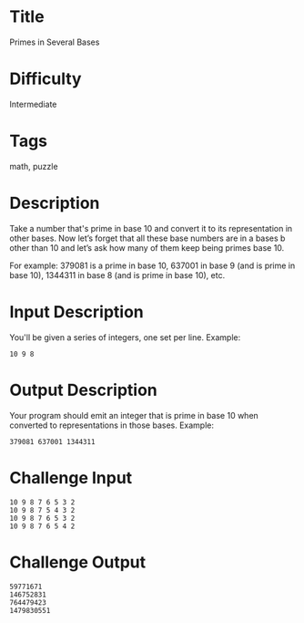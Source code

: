 # Title

Primes in Several Bases

# Difficulty

Intermediate

# Tags

math, puzzle

# Description

Take a number that's prime in base 10 and convert it to its representation in other bases. Now let’s forget that all these base numbers are in a bases b other than 10 and let’s ask how many of them keep being primes base 10.

For example: 379081 is a prime in base 10, 637001 in base 9 (and is prime in base 10), 1344311 in base 8 (and is prime in base 10), etc. 

# Input Description

You'll be given a series of integers, one set per line. Example:

    10 9 8

# Output Description

Your program should emit an integer that is prime in base 10 when converted to representations in those bases. Example:

    379081 637001 1344311

# Challenge Input

    10 9 8 7 6 5 3 2
    10 9 8 7 5 4 3 2
    10 9 8 7 6 5 3 2
    10 9 8 7 6 5 4 2

# Challenge Output

    59771671 
    146752831
    764479423
    1479830551
